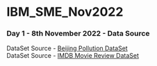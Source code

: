 # IBM_SME_Nov2022

<h3> Day 1 - 8th November 2022 - Data Source </h3>

DataSet Source - <a href="https://www.kaggle.com/datasets/sid321axn/beijing-multisite-airquality-data-set">Beijing Pollution DataSet</a><br>
DataSet Source - <a href="https://www.kaggle.com/datasets/lakshmi25npathi/imdb-dataset-of-50k-movie-reviews ">IMDB Movie Review DataSet</a>


